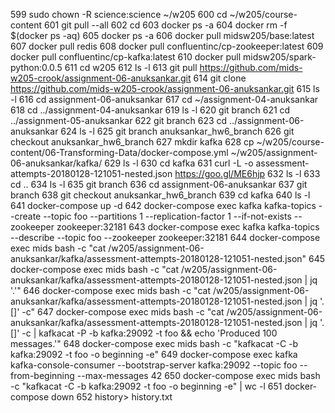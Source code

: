   599  sudo chown -R science:science ~/w205
  600  cd ~/w205/course-content
  601  git pull --all
  602  cd 
  603  docker ps -a
  604  docker rm -f $(docker ps -aq)
  605  docker ps -a
  606  docker pull midsw205/base:latest
  607  docker pull redis
  608  docker pull confluentinc/cp-zookeeper:latest
  609  docker pull confluentinc/cp-kafka:latest
  610  docker pull midsw205/spark-python:0.0.5
  611  cd w205
  612  ls -l
  613  git pull https://github.com/mids-w205-crook/assignment-06-anuksankar.git
  614  git clone https://github.com/mids-w205-crook/assignment-06-anuksankar.git
  615  ls -l
  616  cd assignment-06-anuksankar
  617  cd ~/assignment-04-anuksankar
  618  cd ../assignment-04-anuksankar
  619  ls -l
  620  git branch
  621  cd ../assignment-05-anuksankar
  622  git branch
  623  cd ../assignment-06-anuksankar
  624  ls -l
  625  git branch anuksankar_hw6_branch
  626  git checkout anuksankar_hw6_branch
  627  mkdir kafka
  628  cp ~/w205/course-content/06-Transforming-Data/docker-compose.yml ~/w205/assignment-06-anuksankar/kafka/
  629  ls -l
  630  cd kafka
  631  curl -L -o assessment-attempts-20180128-121051-nested.json https://goo.gl/ME6hjp
  632  ls -l
  633  cd ..
  634  ls -l
  635  git branch
  636  cd assignment-06-anuksankar
  637  git branch
  638  git checkout anuksankar_hw6_branch
  639  cd kafka
  640  ls -l
  641  docker-compose up -d
  642  docker-compose exec kafka kafka-topics --create --topic foo --partitions 1 --replication-factor 1 --if-not-exists --zookeeper zookeeper:32181
  643  docker-compose exec kafka kafka-topics --describe --topic foo --zookeeper zookeeper:32181
  644  docker-compose exec mids bash -c "cat /w205/assignment-06-anuksankar/kafka/assessment-attempts-20180128-121051-nested.json"
  645  docker-compose exec mids bash -c "cat /w205/assignment-06-anuksankar/kafka/assessment-attempts-20180128-121051-nested.json | jq '.'"
  646  docker-compose exec mids bash -c "cat /w205/assignment-06-anuksankar/kafka/assessment-attempts-20180128-121051-nested.json | jq '.[]' -c"
  647  docker-compose exec mids bash -c "cat /w205/assignment-06-anuksankar/kafka/assessment-attempts-20180128-121051-nested.json | jq '.[]' -c | kafkacat -P -b kafka:29092 -t foo && echo 'Produced 100 messages.'"
  648  docker-compose exec mids bash -c "kafkacat -C -b kafka:29092 -t foo -o beginning -e"
  649  docker-compose exec kafka kafka-console-consumer --bootstrap-server kafka:29092 --topic foo --from-beginning --max-messages 42
  650  docker-compose exec mids bash -c "kafkacat -C -b kafka:29092 -t foo -o beginning -e" | wc -l
  651  docker-compose down
  652  history> history.txt
